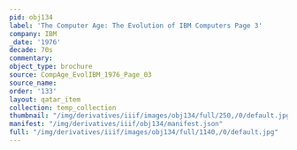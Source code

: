 ```yaml
---
pid: obj134
label: 'The Computer Age: The Evolution of IBM Computers Page 3'
company: IBM
_date: '1976'
decade: 70s
commentary: 
object_type: brochure
source: CompAge_EvolIBM_1976_Page_03
source_name: 
order: '133'
layout: qatar_item
collection: temp_collection
thumbnail: "/img/derivatives/iiif/images/obj134/full/250,/0/default.jpg"
manifest: "/img/derivatives/iiif/obj134/manifest.json"
full: "/img/derivatives/iiif/images/obj134/full/1140,/0/default.jpg"
---
```

